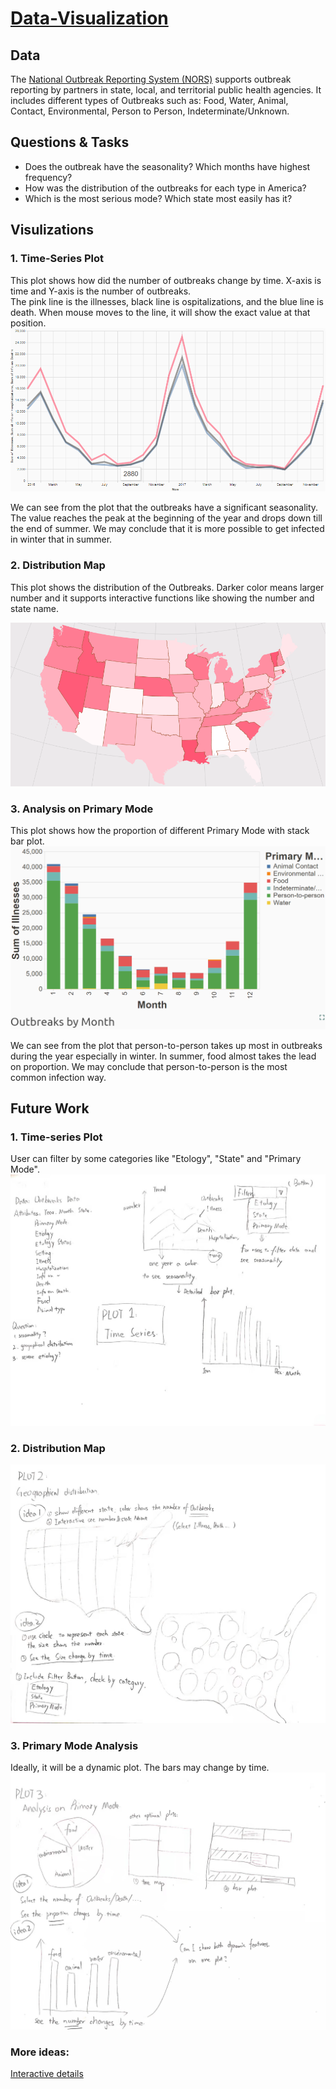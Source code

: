 # [Data-Visualization](https://vizhub.com/ReinaFeng)

## Data
The [National Outbreak Reporting System (NORS)](https://www.cdc.gov/nors/) supports outbreak reporting by partners in state, local, and territorial public health agencies.
It includes different types of Outbreaks such as: Food, Water, Animal, Contact, Environmental, Person to Person, Indeterminate/Unknown.

## Questions & Tasks
* Does the outbreak have the seasonality? Which months have highest frequency?
* How was the distribution of the outbreaks for each type in America?
* Which is the most serious mode? Which state most easily has it?

## Visulizations
### 1. Time-Series Plot
This plot shows how did the number of outbreaks change by time. X-axis is time and Y-axis is the number of outbreaks.\
The pink line is the illnesses, black line is ospitalizations, and the blue line is death. When mouse moves to the line, it will show the exact value at that position.
![image](https://github.com/ReinaFeng/Data-Visualization/blob/master/pic/Annotation%202019-10-27%20170756.png)

We can see from the plot that the outbreaks have a significant seasonality. The value reaches the peak at the beginning of the year and drops down till the end of summer. We may conclude that it is more possible to get infected in winter that in summer.

### 2. Distribution Map
This plot shows the distribution of the Outbreaks. Darker color means larger number and it supports interactive functions like showing the number and state name.

![image](https://github.com/ReinaFeng/Data-Visualization/blob/master/pic/Annotation%202019-10-17%20211444.png)

### 3. Analysis on Primary Mode
This plot shows how the proportion of different Primary Mode with stack bar plot. 
![image](https://github.com/ReinaFeng/Data-Visualization/blob/master/pic/Annotation%202019-09-26%20221928.png)

We can see from the plot that person-to-person takes up most in outbreaks during the year especially in winter. In summer, food almost takes the lead on proportion. We may conclude that person-to-person is the most common infection way. 
## Future Work

### 1. Time-series Plot
User can filter by some categories like "Etology", "State" and "Primary Mode".
![image](https://github.com/ReinaFeng/Data-Visualization/blob/master/pic/WeChat%20Image_20190907140520.jpg)
### 2. Distribution Map
![image](https://github.com/ReinaFeng/Data-Visualization/blob/master/pic/WeChat%20Image_20190907140530.jpg)
### 3. Primary Mode Analysis
Ideally, it will be a dynamic plot. The bars may change by time.
![image](https://github.com/ReinaFeng/Data-Visualization/blob/master/pic/WeChat%20Image_20190907140537.jpg)

### More ideas:
[Interactive details](https://observablehq.com/@vega/vega-lite-annotated-time-series?collection=@vega/vega-lite-api)
